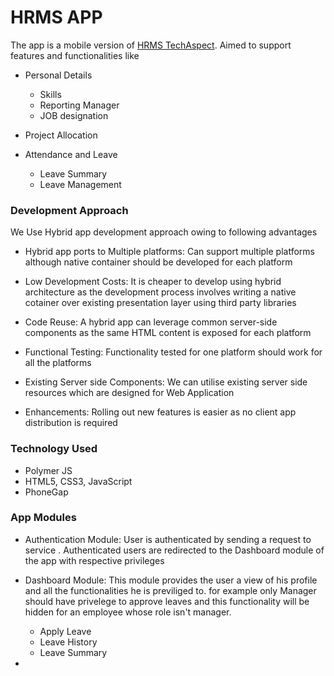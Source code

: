 # HRMS APP

The app is a mobile version of [HRMS TechAspect](http://hrm.techaspect.com/). Aimed to support features and functionalities like

  * Personal Details
  
    * Skills
    * Reporting Manager
    * JOB designation
  
  * Project Allocation
  
  * Attendance and Leave 
    * Leave Summary
    * Leave Management

### Development Approach 
 We Use Hybrid app development approach owing to following advantages 
  * Hybrid app ports to Multiple platforms: Can support multiple platforms although native container should be developed for each platform
  
  * Low Development Costs: It is cheaper to develop using hybrid architecture as the development process involves writing a native cotainer over existing presentation layer using third party libraries
  
  * Code Reuse: A hybrid app can leverage common server-side components as the same HTML content is exposed for each platform
  
  * Functional Testing: Functionality tested for one platform should work for all the platforms
  
  * Existing Server side Components: We can utilise existing server side resources which are designed for Web Application
  
  * Enhancements: Rolling out new features is easier as no client app distribution is required
  
### Technology Used
  * Polymer JS 
  * HTML5, CSS3, JavaScript
  * PhoneGap
 
### App Modules
  
  * Authentication Module: User is authenticated by sending a request to service . Authenticated users are redirected to     the Dashboard module of the app with respective privileges
  
  * Dashboard Module: This module provides the user a view of his profile and all the functionalities he is previliged to. for example only Manager should have privelege to approve leaves and this functionality will be hidden for an employee whose role isn't manager.
    * Apply Leave
    * Leave History
    * Leave Summary
 
  
  * 
  
  
 


